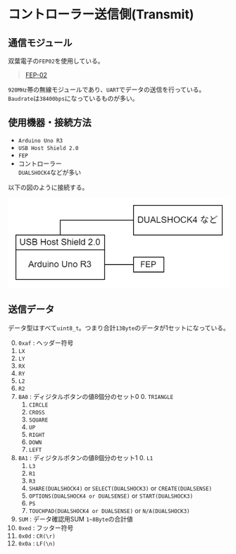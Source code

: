 # コントローラー送信側(Transmit)  

## 通信モジュール

双葉電子の`FEP02`を使用している。  
> [FEP-02](https://www.futaba.co.jp/product/industry/industry_module/fep02)  

`920MHz`帯の無線モジュールであり、`UART`でデータの送信を行っている。`Baudrate`は`38400bps`になっているものが多い。  

## 使用機器・接続方法

- `Arduino Uno R3`
- `USB Host Shield 2.0`
- `FEP`
- コントローラー  
  `DUALSHOCK4`などが多い

以下の図のように接続する。  

![tx_connect.png](../../resources/BasicContents/Controller/tx_connect.png)

## 送信データ

データ型はすべて`uint8_t`。つまり合計`13Byte`のデータが1セットになっている。

0. `0xaf` : ヘッダー符号
1. `LX`
2. `LY`
3. `RX`
4. `RY`
5. `L2`
6. `R2`
7. `BA0` : ディジタルボタンの値8個分のセット0
   0. `TRIANGLE`
   1. `CIRCLE`
   2. `CROSS`
   3. `SQUARE`
   4. `UP`
   5. `RIGHT`
   6. `DOWN`
   7. `LEFT`
8. `BA1` : ディジタルボタンの値8個分のセット1
   0. `L1`
   1. `L3`
   2. `R1`
   3. `R3`
   4. `SHARE(DUALSHOCK4)` or `SELECT(DUALSHOCK3)` or `CREATE(DUALSENSE)`
   5. `OPTIONS(DUALSHOCK4 or DUALSENSE)` or `START(DUALSHOCK3)`
   6. `PS`
   7. `TOUCHPAD(DUALSHOCK4 or DUALSENSE)` or `N/A(DUALSHOCK3)`
9. `SUM` : データ確認用SUM `1~8Byte`の合計値
10. `0xed` : フッター符号
11. `0x0d` : `CR(\r)`
12. `0x0a` : `LF(\n)`
